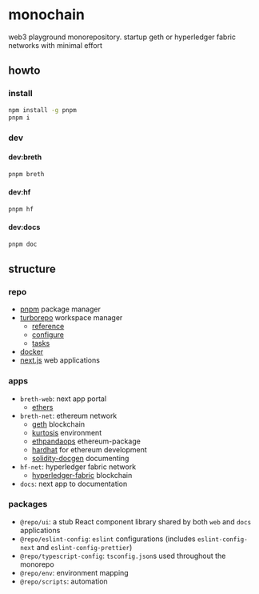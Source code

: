 # monochain

web3 playground monorepository. startup geth or hyperledger fabric networks with minimal effort

## howto

### install

```sh
npm install -g pnpm
pnpm i
```

### dev

#### dev:breth

```sh
pnpm breth
```

#### dev:hf

```sh
pnpm hf
```

#### dev:docs

```sh
pnpm doc
```

## structure

### repo

- [pnpm](https://www.npmjs.com/package/pnpm) package manager
- [turborepo](https://turbo.build/) workspace manager
  - [reference](https://turbo.build/repo/docs/reference)
  - [configure](https://turbo.build/repo/docs/reference/configuration)
  - [tasks](https://turbo.build/repo/docs/core-concepts/monorepos/running-tasks)
- [docker](https://www.docker.com/)
- [next.js](https://nextjs.org/) web applications

### apps

- `breth-web`: next app portal
  - [ethers](https://docs.ethers.org/v5/)
- `breth-net`: ethereum network
  - [geth](https://geth.ethereum.org/) blockchain
  - [kurtosis](https://www.kurtosis.com/) environment
  - [ethpandaops](https://github.com/ethpandaops/ethereum-package) ethereum-package
  - [hardhat](https://hardhat.org/) for ethereum development
  - [solidity-docgen](https://github.com/OpenZeppelin/solidity-docgen) documenting
- `hf-net`: hyperledger fabric network
  - [hyperledger-fabric](https://hyperledger-fabric.readthedocs.io/) blockchain
- `docs`: next app to documentation

### packages

- `@repo/ui`: a stub React component library shared by both `web` and `docs` applications
- `@repo/eslint-config`: `eslint` configurations (includes `eslint-config-next` and `eslint-config-prettier`)
- `@repo/typescript-config`: `tsconfig.json`s used throughout the monorepo
- `@repo/env`: environment mapping
- `@repo/scripts`: automation
